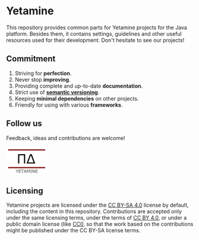 # Yetamine #

This repository provides common parts for Yetamine projects for the Java platform. Besides them, it contains settings, guidelines and other useful resources used for their development. Don't hesitate to see our projects!


## Commitment ##

1. Striving for **perfection**.
2. Never stop **improving**.
3. Providing complete and up-to-date **documentation**.
4. Strict use of [**semantic versioning**][versioning].
5. Keeping **minimal dependencies** on other projects.
6. Friendly for using with various **frameworks**.

[versioning]: https://www.osgi.org/wp-content/uploads/SemanticVersioning.pdf


## Follow us ##

Feedback, ideas and contributions are welcome!

[![Yetamine logo](about/Yetamine_small.png "Our logo")](about/Yetamine_large.png)


## Licensing ##

Yetamine projects are licensed under the [CC BY-SA 4.0][CC-BY-SA] license by default, including the content in this repository. Contributions are accepted only under the same licensing terms, under the terms of [CC BY 4.0][CC-BY], or under a public domain license (like [CC0][CC0], so that the work based on the contributions might be published under the CC BY-SA license terms.

[CC-BY-SA]:  http://creativecommons.org/licenses/by-sa/4.0/
[CC-BY]:     http://creativecommons.org/licenses/by/4.0/
[CC0]:       http://creativecommons.org/choose/zero/
